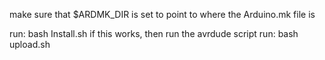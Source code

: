 make sure that $ARDMK_DIR is set to point to where the Arduino.mk file is

run: bash Install.sh
if this works, then run the avrdude script 
run: bash upload.sh
